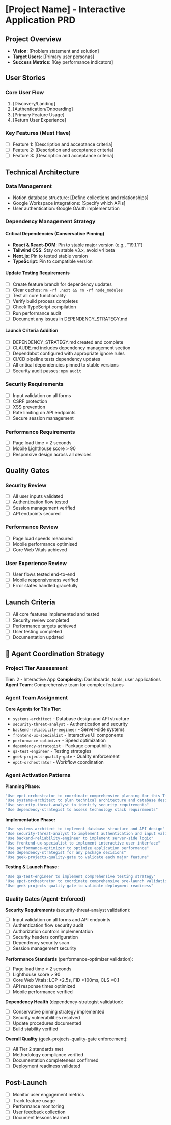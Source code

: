 # [Project Name] - Interactive Application PRD

## Project Overview
- **Vision**: [Problem statement and solution]
- **Target Users**: [Primary user personas]
- **Success Metrics**: [Key performance indicators]

## User Stories
### Core User Flow
1. [Discovery/Landing]
2. [Authentication/Onboarding]
3. [Primary Feature Usage]
4. [Return User Experience]

### Key Features (Must Have)
- [ ] Feature 1: [Description and acceptance criteria]
- [ ] Feature 2: [Description and acceptance criteria]
- [ ] Feature 3: [Description and acceptance criteria]

## Technical Architecture
### Data Management
- Notion database structure: [Define collections and relationships]
- Google Workspace integrations: [Specify which APIs]
- User authentication: Google OAuth implementation

### Dependency Management Strategy

#### Critical Dependencies (Conservative Pinning)
- **React & React-DOM**: Pin to stable major version (e.g., "19.1.1")
- **Tailwind CSS**: Stay on stable v3.x, avoid v4 beta
- **Next.js**: Pin to tested stable version
- **TypeScript**: Pin to compatible version

#### Update Testing Requirements
- [ ] Create feature branch for dependency updates
- [ ] Clear caches: `rm -rf .next && rm -rf node_modules`
- [ ] Test all core functionality
- [ ] Verify build process completes
- [ ] Check TypeScript compilation
- [ ] Run performance audit
- [ ] Document any issues in DEPENDENCY_STRATEGY.md

#### Launch Criteria Addition
- [ ] DEPENDENCY_STRATEGY.md created and complete
- [ ] CLAUDE.md includes dependency management section
- [ ] Dependabot configured with appropriate ignore rules
- [ ] CI/CD pipeline tests dependency updates
- [ ] All critical dependencies pinned to stable versions
- [ ] Security audit passes: `npm audit`

### Security Requirements
- [ ] Input validation on all forms
- [ ] CSRF protection
- [ ] XSS prevention
- [ ] Rate limiting on API endpoints
- [ ] Secure session management

### Performance Requirements
- [ ] Page load time < 2 seconds
- [ ] Mobile Lighthouse score > 90
- [ ] Responsive design across all devices

## Quality Gates
### Security Review
- [ ] All user inputs validated
- [ ] Authentication flow tested
- [ ] Session management verified
- [ ] API endpoints secured

### Performance Review
- [ ] Page load speeds measured
- [ ] Mobile performance optimised
- [ ] Core Web Vitals achieved

### User Experience Review
- [ ] User flows tested end-to-end
- [ ] Mobile responsiveness verified
- [ ] Error states handled gracefully

## Launch Criteria
- [ ] All core features implemented and tested
- [ ] Security review completed
- [ ] Performance targets achieved
- [ ] User testing completed
- [ ] Documentation updated

## 🤖 Agent Coordination Strategy

### Project Tier Assessment
**Tier**: 2 - Interactive App
**Complexity**: Dashboards, tools, user applications
**Agent Team**: Comprehensive team for complex features

### Agent Team Assignment

**Core Agents for This Tier:**
- `systems-architect` - Database design and API structure
- `security-threat-analyst` - Authentication and security
- `backend-reliability-engineer` - Server-side systems
- `frontend-ux-specialist` - Interactive UI components
- `performance-optimizer` - Speed optimization
- `dependency-strategist` - Package compatibility
- `qa-test-engineer` - Testing strategies
- `geek-projects-quality-gate` - Quality enforcement
- `epct-orchestrator` - Workflow coordination

### Agent Activation Patterns

**Planning Phase:**
```bash
"Use epct-orchestrator to coordinate comprehensive planning for this Tier 2 project"
"Use systems-architect to plan technical architecture and database design"
"Use security-threat-analyst to identify security requirements"
"Use dependency-strategist to assess technology stack requirements"
```

**Implementation Phase:**
```bash
"Use systems-architect to implement database structure and API design"
"Use security-threat-analyst to implement authentication and input validation"
"Use backend-reliability-engineer to implement server-side logic"
"Use frontend-ux-specialist to implement interactive user interface"
"Use performance-optimizer to optimize application performance"
"Use dependency-strategist for any package decisions"
"Use geek-projects-quality-gate to validate each major feature"
```

**Testing & Launch Phase:**
```bash
"Use qa-test-engineer to implement comprehensive testing strategy"
"Use epct-orchestrator to coordinate comprehensive pre-launch validation"
"Use geek-projects-quality-gate to validate deployment readiness"
```

### Quality Gates (Agent-Enforced)

**Security Requirements** (security-threat-analyst validation):
- [ ] Input validation on all forms and API endpoints
- [ ] Authentication flow security audit
- [ ] Authorization controls implementation
- [ ] Security headers configuration
- [ ] Dependency security scan
- [ ] Session management security

**Performance Standards** (performance-optimizer validation):
- [ ] Page load time < 2 seconds
- [ ] Lighthouse score > 90
- [ ] Core Web Vitals: LCP <2.5s, FID <100ms, CLS <0.1
- [ ] API response times optimized
- [ ] Mobile performance verified

**Dependency Health** (dependency-strategist validation):
- [ ] Conservative pinning strategy implemented
- [ ] Security vulnerabilities resolved
- [ ] Update procedures documented
- [ ] Build stability verified

**Overall Quality** (geek-projects-quality-gate enforcement):
- [ ] All Tier 2 standards met
- [ ] Methodology compliance verified
- [ ] Documentation completeness confirmed
- [ ] Deployment readiness validated

## Post-Launch
- [ ] Monitor user engagement metrics
- [ ] Track feature usage
- [ ] Performance monitoring
- [ ] User feedback collection
- [ ] Document lessons learned